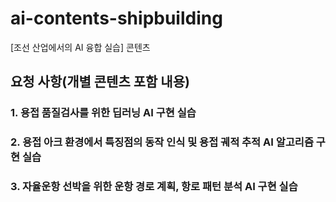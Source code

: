 # ai-contents-shipbuilding
[조선 산업에서의 AI 융합 실습] 콘텐츠

## 요청 사항(개별 콘텐츠 포함 내용)
### 1. 용접 품질검사를 위한 딥러닝 AI 구현 실습
### 2. 용접 아크 환경에서 특징점의 동작 인식 및 용접 궤적 추적 AI 알고리즘 구현 실습
### 3. 자율운항 선박을 위한 운항 경로 계획, 항로 패턴 분석 AI 구현 실습
